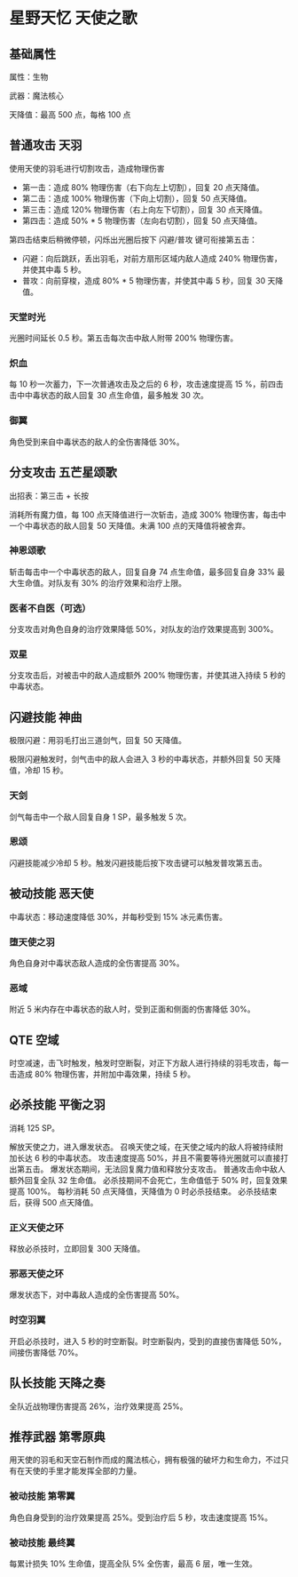 # 星野天忆 天使之歌

## 基础属性

属性：生物

武器：魔法核心

天降值：最高 500 点，每格 100 点

## 普通攻击 天羽

使用天使的羽毛进行切割攻击，造成物理伤害

* 第一击：造成 80% 物理伤害（右下向左上切割），回复 20 点天降值。
* 第二击：造成 100% 物理伤害（下向上切割），回复 50 点天降值。
* 第三击：造成 120% 物理伤害（右上向左下切割），回复 30 点天降值。
* 第四击：造成 50% * 5 物理伤害（左向右切割），回复 50 点天降值。

第四击结束后稍微停顿，闪烁出光圈后按下 闪避/普攻 键可衔接第五击：

* 闪避：向后跳跃，丢出羽毛，对前方扇形区域内敌人造成 240% 物理伤害，并使其中毒 5 秒。
* 普攻：向前穿梭，造成 80% * 5 物理伤害，并使其中毒 5 秒，回复 30 天降值。

### 天堂时光

光圈时间延长 0.5 秒。第五击每次击中敌人附带 200% 物理伤害。

### 炽血

每 10 秒一次蓄力，下一次普通攻击及之后的 6 秒，攻击速度提高 15 %，前四击击中中毒状态的敌人回复 30 点生命值，最多触发 30 次。

### 御翼

角色受到来自中毒状态的敌人的全伤害降低 30%。

## 分支攻击 五芒星颂歌

出招表：第三击 + 长按

消耗所有魔力值，每 100 点天降值进行一次斩击，造成 300% 物理伤害，每击中一个中毒状态的敌人回复 50 天降值。未满 100 点的天降值将被舍弃。

### 神恩颂歌

斩击每击中一个中毒状态的敌人，回复自身 74 点生命值，最多回复自身 33% 最大生命值。对队友有 30% 的治疗效果和治疗上限。

### 医者不自医（可选）

分支攻击对角色自身的治疗效果降低 50%，对队友的治疗效果提高到 300%。

### 双星

分支攻击后，对被击中的敌人造成额外 200% 物理伤害，并使其进入持续 5 秒的中毒状态。

## 闪避技能 神曲

极限闪避：用羽毛打出三道剑气，回复 50 天降值。

极限闪避触发时，剑气击中的敌人会进入 3 秒的中毒状态，并额外回复 50 天降值，冷却 15 秒。

### 天剑

剑气每击中一个敌人回复自身 1 SP，最多触发 5 次。

### 恩颂

闪避技能减少冷却 5 秒。触发闪避技能后按下攻击键可以触发普攻第五击。

## 被动技能 恶天使

中毒状态：移动速度降低 30%，并每秒受到 15% 冰元素伤害。

### 堕天使之羽

角色自身对中毒状态敌人造成的全伤害提高 30%。

### 恶域

附近 5 米内存在中毒状态的敌人时，受到正面和侧面的伤害降低 30%。

## QTE 空域

时空减速，击飞时触发，触发时空断裂，对正下方敌人进行持续的羽毛攻击，每一击造成 80% 物理伤害，并附加中毒效果，持续 5 秒。

## 必杀技能 平衡之羽

消耗 125 SP。

解放天使之力，进入爆发状态。
召唤天使之域，在天使之域内的敌人将被持续附加长达 6 秒的中毒状态。
攻击速度提高 50%，并且不需要等待光圈就可以直接打出第五击。
爆发状态期间，无法回复魔力值和释放分支攻击。
普通攻击命中敌人额外回复全队 32 生命值。
必杀技期间不会死亡，生命值低于 50% 时，回复效果提高 100%。
每秒消耗 50 点天降值，天降值为 0 时必杀技结束。
必杀技结束后，获得 500 点天降值。

### 正义天使之环

释放必杀技时，立即回复 300 天降值。

### 邪恶天使之环

爆发状态下，对中毒敌人造成的全伤害提高 50%。

### 时空羽翼

开启必杀技时，进入 5 秒的时空断裂。时空断裂内，受到的直接伤害降低 50%，间接伤害降低 70%。

## 队长技能 天降之奏

全队近战物理伤害提高 26%，治疗效果提高 25%。

## 推荐武器 第零原典

用天使的羽毛和天空石制作而成的魔法核心，拥有极强的破坏力和生命力，不过只有在天使的手里才能发挥全部的力量。

### 被动技能 第零翼

角色自身受到的治疗效果提高 25%。受到治疗后 5 秒，攻击速度提高 15%。

### 被动技能 最终翼

每累计损失 10% 生命值，提高全队 5% 全伤害，最高 6 层，唯一生效。